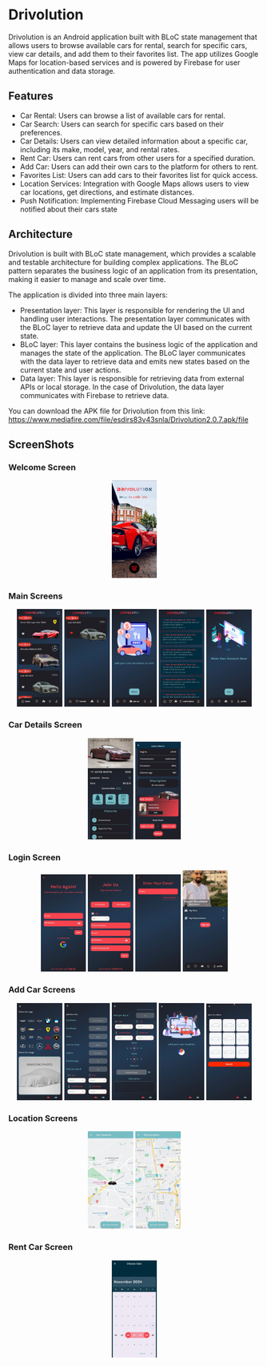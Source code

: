 # Drivolution

Drivolution is an Android application built with BLoC state management that allows users to browse available cars for rental, search for specific cars, view car details, and add them to their favorites list. The app utilizes Google Maps for location-based services and is powered by Firebase for user authentication and data storage.

## Features
- Car Rental: Users can browse a list of available cars for rental.
- Car Search: Users can search for specific cars based on their preferences.
- Car Details: Users can view detailed information about a specific car, including its make, model, year, and rental rates.
- Rent Car: Users can rent cars from other users for a specified duration.
- Add Car: Users can add their own cars to the platform for others to rent.
- Favorites List: Users can add cars to their favorites list for quick access.
- Location Services: Integration with Google Maps allows users to view car locations, get directions, and estimate distances.
- Push Notification: Implementing Firebase Cloud Messaging users will be notified about their cars state

## Architecture

Drivolution is built with BLoC state management, which provides a scalable and testable architecture for building complex applications. The BLoC pattern separates the business logic of an application from its presentation, making it easier to manage and scale over time.

The application is divided into three main layers:

- Presentation layer: This layer is responsible for rendering the UI and handling user interactions. The presentation layer communicates with the BLoC layer to retrieve data and update the UI based on the current state.
- BLoC layer: This layer contains the business logic of the application and manages the state of the application. The BLoC layer communicates with the data layer to retrieve data and emits new states based on the current state and user actions.
- Data layer: This layer is responsible for retrieving data from external APIs or local storage. In the case of Drivolution, the data layer communicates with Firebase to retrieve data.

You can download the APK file for Drivolution from this link: https://www.mediafire.com/file/esdirs83v43snla/Drivolution2.0.7.apk/file

## ScreenShots

### Welcome Screen

<p align="center">
  <img src="https://github.com/Hayan47/Hayan47/blob/main/car_welcome.jpg" width="18%" />
</p>

### Main Screens

<p align="center">
  <img src="https://github.com/Hayan47/Hayan47/blob/main/car_home.jpg" width="18%" />
  <img src="https://github.com/Hayan47/Hayan47/blob/main/car_favorite.jpg" width="18%" />
  <img src="https://github.com/Hayan47/Hayan47/blob/main/car_addcar1.jpg" width="18%" />
  <img src="https://github.com/Hayan47/Hayan47/blob/main/car_notification.jpg" width="18%" />
  <img src="https://github.com/Hayan47/Hayan47/blob/main/car_profile1.jpg" width="18%" />
</p>

### Car Details Screen

<p align="center">
  <img src="https://github.com/Hayan47/Hayan47/blob/main/car_details1.jpg" width="18%" />
  <img src="https://github.com/Hayan47/Hayan47/blob/main/car_details2.jpg" width="18%" />
</p>

### Login Screen

<p align="center">
  <img src="https://github.com/Hayan47/Hayan47/blob/main/car_login.jpg" width="18%" />
  <img src="https://github.com/Hayan47/Hayan47/blob/main/car_signup.jpg" width="18%" />
  <img src="https://github.com/Hayan47/Hayan47/blob/main/car_forgetpassword.jpg" width="18%" />
  <img src="https://github.com/Hayan47/Hayan47/blob/main/car_profile2.jpg" width="18%" />
</p>

### Add Car Screens

<p align="center">
  <img src="https://github.com/Hayan47/Hayan47/blob/main/car_addcar2.jpg" width="18%" />
  <img src="https://github.com/Hayan47/Hayan47/blob/main/car_addcar3.jpg" width="18%" />
  <img src="https://github.com/Hayan47/Hayan47/blob/main/car_addcar4.jpg" width="18%" />
  <img src="https://github.com/Hayan47/Hayan47/blob/main/car_addcar5.jpg" width="18%" />
  <img src="https://github.com/Hayan47/Hayan47/blob/main/car_addcar6.jpg" width="18%" />
</p>

### Location Screens

<p align="center">
  <img src="https://github.com/Hayan47/Hayan47/blob/main/car_carloc.jpg" width="18%" />
  <img src="https://github.com/Hayan47/Hayan47/blob/main/car_pickloc.jpg" width="18%" />
</p>

### Rent Car Screen

<p align="center">
  <img src="https://github.com/Hayan47/Hayan47/blob/main/car_rent.jpg" width="18%" />
</p>
